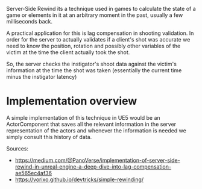 Server-Side Rewind its a technique used in games to calculate the state of a game or elements in it at an arbitrary moment in the past, usually a few milliseconds back.

A practical application for this is lag compensation in shooting validation. In order for the server to actually validates if a client's shot was accurate we need to know the position, rotation and possibly other variables of the victim at the time the client actually took the shot.

So, the server checks the instigator's shoot data against the victim's information at the time the shot was taken (essentially the current time minus the instigator latency)

# Implementation overview

A simple implementation of this technique in UE5 would be an ActorComponent that saves all the relevant information in the server representation of the actors and whenever the information is needed we simply consult this history of data.

Sources:
- https://medium.com/@PanoVerse/implementation-of-server-side-rewind-in-unreal-engine-a-deep-dive-into-lag-compensation-ae565ec4af36
- https://vorixo.github.io/devtricks/simple-rewinding/